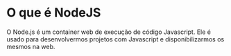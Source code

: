 # O que é NodeJS

O Node.js é um container web de execução de código Javascript. Ele é usado para desenvolvermos projetos com Javascript e disponibilizarmos os mesmos na web.